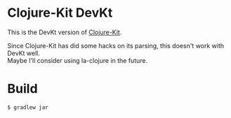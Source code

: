 # Clojure-Kit DevKt

This is the DevKt version of [Clojure-Kit](https://github.com/gregsh/Clojure-Kit).

Since Clojure-Kit has did some hacks on its parsing, this doesn't work with DevKt well.  
Maybe I'll consider using la-clojure in the future.

# Build

```
$ gradlew jar
```

